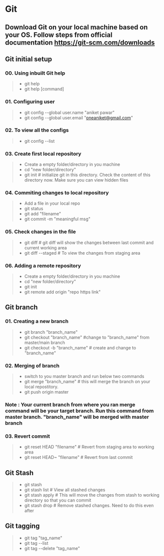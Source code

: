 # Git

## Download Git on your local machine based on your OS. Follow steps from official documentation https://git-scm.com/downloads

## Git initial setup
### 00. Using inbuilt Git help
> * git help
> * git help [command]

### 01. Configuring user
> * git config --global user.name "aniket pawar"
> * git config --global user.email "oneaniket@gmail.com"

### 02. To view all the configs
> * git config --list

### 03. Create first local repository
> * Create a empty folder/directory in you machine 
> * cd  "new folder/directory"
> * git init # initialize git in this directory. Check the content of this directory now. Make sure you can view hidden files

### 04. Commiting changes to local repository
> * Add a file in your local repo
> * git status
> * git add "filename"
> * git commit -m "meaningful msg"

### 05. Check changes in the file
> * git diff    # git diff will show the changes between last commit and current working area
> * git diff --staged # To view the changes from staging area

### 06. Adding a remote repository
> * Create a empty folder/directory in you machine 
> * cd  "new folder/directory"
> * git init
> * git remote add origin "repo https link"

## Git branch
### 01. Creating a new branch
> * git branch "branch_name"
> * git checkout "branch_name" #change to "branch_name" from master/main branch
> * git checkout -b "branch_name"   # create and change to "branch_name"

### 02. Merging of branch
> * switch to you master branch and run below two commands
> * git merge "branch_name" # this will merge the branch on your local repostitory. 
> * git push origin master

### Note : Your current branch from where you ran merge command will be your target branch. Run this command from master branch. "branch_name" will be merged with master branch

### 03. Revert commit 
> * git reset HEAD "filename" # Revert from staging area to working area
> * git reset HEAD~ "filename" # Revert from last commit

## Git Stash
> * git stash
> * git stash list  # View all stashed changes
> * git stash apply # This will move the changes from stash to working directory so that you can commit
> * git stash drop  # Remove stashed changes. Need to do this even after 

## Git tagging
> * git tag "tag_name"
> * git tag --list
> * git tag --delete "tag_name"
